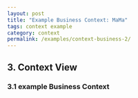 ```yaml
---
layout: post
title: "Example Business Context: MaMa"
tags: context example 
category: context
permalink: /examples/context-business-2/
---
```


## 3. Context View

<div class="arc42-example">

</div>

### 3.1 example Business Context 

